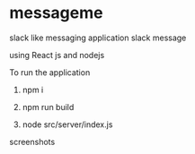 # messageme
slack like messaging application
slack message

using React js and nodejs


To run the application 

1) npm i

2) npm  run build

3) node src/server/index.js 



screenshots 


